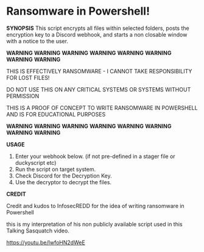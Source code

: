 # Ransomware in Powershell!

**SYNOPSIS**
This script encrypts all files within selected folders, posts the encryption key to a Discord webhook, and starts a non closable window
with a notice to the user.

**WARNING**   **WARNING**   **WARNING**   **WARNING**   **WARNING**   **WARNING**   **WARNING**   **WARNING**

THIS IS EFFECTIVELY RANSOMWARE - I CANNOT TAKE RESPONSIBILITY FOR LOST FILES!

DO NOT USE THIS ON ANY CRITICAL SYSTEMS OR SYSTEMS WITHOUT PERMISSION

THIS IS A PROOF OF CONCEPT TO WRITE RANSOMWARE IN POWERSHELL AND IS FOR EDUCATIONAL PURPOSES

**WARNING**   **WARNING**   **WARNING**   **WARNING**   **WARNING**   **WARNING**   **WARNING**   **WARNING**   

**USAGE**
1. Enter your webhook below. (if not pre-defined in a stager file or duckyscript etc)
2. Run the script on target system.
3. Check Discord for the Decryption Key.
4. Use the decryptor to decrypt the files.

**CREDIT**

Credit and kudos to InfosecREDD for the idea of writing ransomware in Powershell

this is my interpretation of his non publicly available script used in this Talking Sasquatch video.

https://youtu.be/IwfoHN2dWeE
